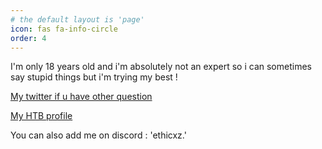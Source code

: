 ```yaml
---
# the default layout is 'page'
icon: fas fa-info-circle
order: 4
---
```


I'm only 18 years old and i'm absolutely not an expert so i can sometimes say stupid things but i'm trying my best ! 

[My twitter if u have other question](https://x.com/ethicxz) 

[My HTB profile](https://app.hackthebox.com/profile/1704836)

You can also add me on discord : 'ethicxz.'
